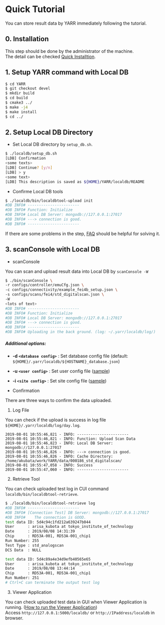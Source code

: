# Quick Tutorial

You can store result data by YARR immediately following the tutorial.

## 0. Installation

This step should be done by the administrator of the machine.<br>
The detail can be checked [Quick Installtion](#quick-installation).

## 1. Setup YARR command with Local DB

```bash
$ cd YARR
$ git checkout devel
$ mkdir build
$ cd build
$ cmake3 ../
$ make -j4
$ make install
$ cd ../
```

## 2. Setup Local DB Directory

- Set Local DB directory by `setup_db.sh`.

```bash
$ ./localdb/setup_db.sh
[LDB] Confirmation
<some texts>
[LDB] Continue? [y/n]
[LDB] > y
<some text>
[LDB] This description is saved as ${HOME}/YARR/localdb/README
```

- Confirme Local DB tools

```bash
$ ./localdb/bin/localdbtool-upload init
#DB INFO# -----------------------
#DB INFO# Function: Initialize
#DB INFO# Local DB Server: mongodb://127.0.0.1:27017
#DB INFO# ---> connection is good.
#DB INFO# -----------------------
```

If there are some problems in the step, [FAQ](#faq) should be helpful for solving it.

## 3. scanConsole with Local DB

- scanConsole
   
You can scan and upload result data into Local DB by `scanConsole -W`

```bash
$ ./bin/scanConsole \
-r configs/controller/emuCfg.json \
-c configs/connectivity/example_fei4b_setup.json \
-s configs/scans/fei4/std_digitalscan.json \
-W
<lots of text>
#DB INFO# -----------------------
#DB INFO# Function: Initialize
#DB INFO# Local DB Server: mongodb://127.0.0.1:27017
#DB INFO# ---> connection is good.
#DB INFO# -----------------------
#DB INFO# Uploading in the back ground. (log: ~/.yarr/localdb/log/)
```

##### Additional options:

- **-d ``<database config>``** : Set database config file (default: `${HOME}/.yarr/localdb/${HOSTNAME}_database.json`)
- **-u ``<user config>``** : Set user config file ([sample](#user-config-file))
- **-i ``<site config>``** : Set site config file ([sample](#site-config-file))

- Confirmation

There are three ways to confirm the data uploaded.

1. Log File
   
You can check if the upload is success in log file `${HOME}/.yarr/localdb/log/day.log`.

```log
2019-08-01 10:55:46,821 - INFO: -----------------------
2019-08-01 10:55:46,821 - INFO: Function: Upload Scan Data
2019-08-01 10:55:46,823 - INFO: Local DB Server: mongodb://127.0.0.1:27017
2019-08-01 10:55:46,826 - INFO: ---> connection is good.
2019-08-01 10:55:46,826 - INFO: Cache Directory: /home/akubata/work/YARR/data/000186_std_digitalscan/
2019-08-01 10:55:47,058 - INFO: Success
2019-08-01 10:55:47,060 - INFO: -----------------------
```

2. Retrieve Tool

You can check uploaded test log in CUI command `localdb/bin/localdbtool-retrieve`.

```bash
$ ./localdb/bin/localdbtool-retrieve log 
#DB INFO# -----------------------
#DB INFO# [Connection Test] DB Server: mongodb://127.0.0.1:27017
#DB INFO#    The connection is GOOD.
test data ID: 5d4c94c1fd212a639247b044 
User      : arisa_kubota at tokyo_institute_of_technology
Date      : 2019/08/08 14:31:39
Chip      : RD53A-001, RD53A-001_chip1
Run Number: 255
Test Type : std_analogscan
DCS Data  : NULL

test data ID: 5d4c89a4e34d9efb40565e65 
User      : arisa_kubota at tokyo_institute_of_technology
Date      : 2019/08/08 13:44:14
Chip      : RD53A-001, RD53A-001_chip1
Run Number: 251
# Ctrl+C can terminate the output test log
```

3. Viewer Application

You can check uploaded test data in GUI when Viewer Application is running. ([How to run the Viewer Application](#viewer-application))<br>
Access `http://127.0.0.1:5000/localdb/` or `http://IPaddress/localdb` in browser.


